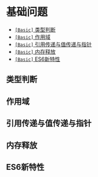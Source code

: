 # 基础问题
* [`[Basic]` 类型判断](/sections/common.md#类型判断)
* [`[Basic]` 作用域](/sections/common.md#作用域)
* [`[Basic]` 引用传递与值传递与指针](/sections/common.md#引用传递与值传递与指针)
* [`[Basic]` 内存释放](/sections/common.md#内存释放)
* [`[Basic]` ES6新特性](/sections/common.md#ES6新特性)

## 类型判断

## 作用域

## 引用传递与值传递与指针

## 内存释放

## ES6新特性
